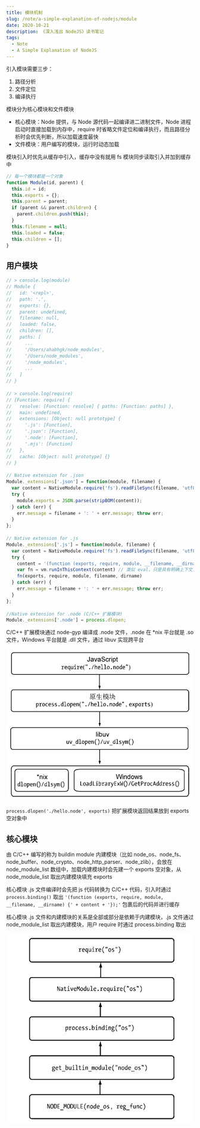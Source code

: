 ```yaml
---
title: 模块机制
slug: /note/a-simple-explanation-of-nodejs/module
date: 2020-10-21
description: 《深入浅出 NodeJS》读书笔记
tags:
  - Note
  - A Simple Explanation of NodeJS
---
```


引入模块需要三步：

1. 路径分析
2. 文件定位
3. 编译执行

模块分为核心模块和文件模块

- 核心模块：Node 提供，与 Node 源代码一起编译进二进制文件，Node 进程启动时直接加载到内存中，require 时省略文件定位和编译执行，而且路径分析时会优先判断，所以加载速度最快
- 文件模块：用户编写的模块，运行时动态加载

模块引入时优先从缓存中引入，缓存中没有就用 fs 模块同步读取引入并加到缓存中

```js
// 每一个模块都是一个对象
function Module(id, parent) {
  this.id = id;
  this.exports = {};
  this.parent = parent;
  if (parent && parent.children) {
    parent.children.push(this);
  }
  this.filename = null;
  this.loaded = false;
  this.children = [];
}
```

## 用户模块

```js
// > console.log(module)
// Module {
//   id: '<repl>',
//   path: '.',
//   exports: {},
//   parent: undefined,
//   filename: null,
//   loaded: false,
//   children: [],
//   paths: [
//     ...
//     '/Users/ahabhgk/node_modules',
//     '/Users/node_modules',
//     '/node_modules',
//     ...
//   ]
// }

// > console.log(require)
// [Function: require] {
//   resolve: [Function: resolve] { paths: [Function: paths] },
//   main: undefined,
//   extensions: [Object: null prototype] {
//     '.js': [Function],
//     '.json': [Function],
//     '.node': [Function],
//     '.mjs': [Function]
//   },
//   cache: [Object: null prototype] {}
// }

// Native extension for .json
Module._extensions['.json'] = function(module, filename) {
  var content = NativeModule.require('fs').readFileSync(filename, 'utf8');
  try {
    module.exports = JSON.parse(stripBOM(content));
  } catch (err) {
    err.message = filename + ': ' + err.message; throw err;
  }
};

// Native extension for .js
Module._extensions['.js'] = function(module, filename) {
  var content = NativeModule.require('fs').readFileSync(filename, 'utf8');
  try {
    content = '(function (exports, require, module, __filename, __dirname) {' + content + '});'
    var fn = vm.runInThisContext(content) // 类似 eval，只是具有明确上下文，不会污染全局
    fn(exports, require, module, filename, dirname)
  } catch (err) {
    err.message = filename + ': ' + err.message; throw err;
  }
};

//Native extension for .node (C/C++ 扩展模块)
Module._extensions['.node'] = process.dlopen;
```

C/C++ 扩展模块通过 node-gyp 编译成 .node 文件，.node 在 *nix 平台就是 .so 文件，Windows 平台就是 .dll 文件，通过 libuv 实现跨平台

![require() 引入 .node 文件的过程](./images/require-node.png)

`process.dlopen('./hello.node', exports)` 把扩展模块返回结果放到 exports 空对象中

## 核心模块

由 C/C++ 编写的称为 buildin module 内建模块（比如 node_os、node_fs、node_buffer、node_crypto、node_http_parser、node_zlib），会放在 node_module_list 数组中，加载内建模块时会先建一个 exports 空对象，从 node_module_list 取出内建模块填充 exports

核心模块 .js 文件编译时会先把 js 代码转换为 C/C++ 代码，引入时通过 `process.binding()` 取出 `'(function (exports, require, module, __filename, __dirname) {' + content + '});'` 包裹后的代码并进行缓存

核心模块 .js 文件和内建模块的关系是全部或部分是依赖于内建模块，.js 文件通过 node_module_list 取出内建模块，用户 require 时通过 process.binding 取出

![os 核心模块引入流程](./images/require-core.png)
